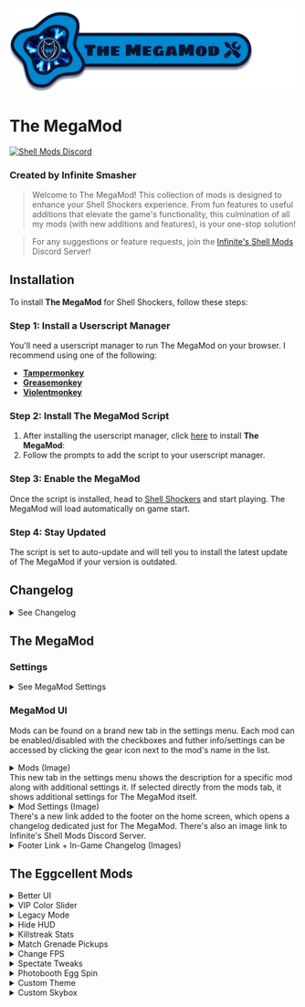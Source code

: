 ![The MegaMod](img/docs/megaMod/The%20MegaMod%20Logo.png)
# The MegaMod
[![Shell Mods Discord](https://img.shields.io/discord/1273986972389474374?label=Infinite%27s%20Shell%20Mods%20Server&logo=discord&color=5865F2)](https://discord.gg/Cxggadazy4)

### Created by Infinite Smasher
> Welcome to The MegaMod! This collection of mods is designed to enhance your Shell Shockers experience. From fun features to useful additions that elevate the game's functionality, this culmination of all my mods (with new additions and features), is your one-stop solution!

> For any suggestions or feature requests, join the [Infinite's Shell Mods](https://discord.gg/Cxggadazy4) Discord Server!

## Installation
To install **The MegaMod** for Shell Shockers, follow these steps:

### Step 1: Install a Userscript Manager
You'll need a userscript manager to run The MegaMod on your browser. I recommend using one of the following:
- **[Tampermonkey](https://www.tampermonkey.net/)**
- **[Greasemonkey](https://www.greasespot.net/)**
- **[Violentmonkey](https://violentmonkey.github.io/)**

### Step 2: Install The MegaMod Script
1. After installing the userscript manager, click [here](https://1nf1n1t3sm4sh3r.github.io/mm-playtest/js/script.user.js) to install **The MegaMod**:
2. Follow the prompts to add the script to your userscript manager.

### Step 3: Enable the MegaMod
Once the script is installed, head to [Shell Shockers](https://shellshock.io/) and start playing. The MegaMod will load automatically on game start.

### Step 4: Stay Updated
The script is set to auto-update and will tell you to install the latest update of The MegaMod if your version is outdated.

## Changelog
<details>
<summary>See Changelog</summary>

</details>

## The MegaMod
### Settings
<details>
<summary>See MegaMod Settings</summary>

  - **MegaMod UI Sound Effects** - Enables sound effects related to the MegaMod
    - **Specific Sounds**:
      - **Tab Sounds** - Sound effects for mods tab and mod settings tab
      - **Hover Sounds** - Sound effects for hovering on settings tab icon and mod settings icons
  - **Faster CSS Loading** - Makes CSS Load Faster
</details>

### MegaMod UI
Mods can be found on a brand new tab in the settings menu. Each mod can be enabled/disabled with the checkboxes and futher info/settings can be accessed by clicking the gear icon next to the mod's name in the list.
<details>
<summary>Mods (Image)</summary> 
  
  ![Mods](img/docs/megaMod/mods.png)
</details>
This new tab in the settings menu shows the description for a specific mod along with additional settings it. If selected directly from the mods tab, it shows additional settings for The MegaMod itself.
<details> 
<summary>Mod Settings (Image)</summary>
  
  ![Mod Settings](img/docs/megaMod/modSettings.png)
</details>
There's a new link added to the footer on the home screen, which opens a changelog dedicated just for The MegaMod. There's also an image link to Infinite's Shell Mods Discord Server.
<details>
<summary>Footer Link + In-Game Changelog (Images)</summary>

  ![Footer Changelog Link](img/docs/megaMod/footerLink.png)
  ![In-Game Changelog](img/docs/megaMod/changelog.png)
</details>

## The Eggcellent Mods
<details>
<summary>Better UI</summary>

> Enhances the inventory and profile UI with new themes, a skin randomizer, profile badges, and more.
### **Settings**:
- **General UI Tweaks**: Various UI improvements.
  <details>
  <summary>More Info</summary>
    
    - Latest FontAwesome Social Media Icons
    - Updated Social Media Footer Icon Styles & Tooltip Position
    - Egg-Shaped Settings Sliders
    - Egg-Shaped Settings Checkboxes
    - Added margins around chat (on Despawn Menu) so it isn't fixed to edge of screen
    - Added margins to media tabs and top right buttons (on Home Screen) so they aren't fixed to edge of screen
    - Various UI Bug Fixes:
      - Fixed Short Scrollmask Width
      - Fixed YT + Twitch Box Height
      - Adjusted Create Private Game Popup Alignments
      - Fixed Slightly Taller Challenge Box
      - Stretched Chick'n Winner Bar (on Despawn Menu) to fix text wrap (and for better looks ofc)
    - Added Icons to challenges to show if they're unique or already completed
    - Restyled Challenge "Claimed" Banner to match checkmark banner
    <details>
    <summary>See Challenge Icons & Restyled "Claimed" Banners (Image)</summary>

    ![Challenges](img/docs/betterUI/misc/challenges/Challenges.png)
    </details>
    
    - Added missing clock icon next to challenge timer on home screen
    - Added sound effect when claiming challenges
    - Added info popup for challenges which shows all challenges with info such as icon, reward amounts, tier, type, # of claims, etc
    <details>
    <summary>See Challenge Info Popup (Image)</summary>

    ![Challenge Info Popup](img/docs/betterUI/misc/challenges/Challenge%20List%20Popup.png)
    </details>
    
    - Added Button (on Home Screen) and Popup to Show Current Public Map Pool
    <details>
    <summary>See Public Map Popup (Image)</summary>

    ![Public Map Popup](img/docs/betterUI/misc/Public%20Map%20Popup.png)
    </details>
  </details>
- **Better Inventory**
  <details>
  <summary>More Info</summary>

    - __UI Improvements__:
      - Rounded item and weapon select buttons
      - Better **color matching** on existing item theme properties:
        - Price Labels
        - Spinning Egg (Item Image Loading)
        - Item Borders
      - New **gradient effect** (+ fade-in animation) for themed items when selected
      - Item Search Feature (This was added into the game on October 1st, 2023!)
      - EggK-47s and Whippers with sound effects now play a burst of their sound effect when clicked!
      - Fixed Bugs:
        - Equipped weapon skin wasn't highlighted after switching classes
        - Sound effect played when switching tabs in shop
        - Weapon skin buttons could be deselected
        - Photobooth wasn't updating pistol when switching main weapon class
      - Fixed wonky item banners for items showing in bundle popup
    - __New Item Themes__:
      - ``Bundle`` - Items available through bundles only
      - ``Limited`` - Limited-time items (in "Limited Edition" shop section)
      - ``Twitch Drops`` - Items available through Twitch Drops
      - ``Merch`` - Hats that were previously obtained through buying Shell Shockers merchandise
      - ``Yolker`` - New Yolker Items
      - ``League`` - Clan/Tournament Hats and Stamps
      - ``Notif`` - Hats created for and rewarded through the (discontinued) Notification System
      - ``Egglite`` - Code-unlockable items that fit no other categories
      - ``Promo`` - Cross-Promotional items unlocked by playing other BWD games (ex: Skull Wand Pistol)
      - ``Event`` - Event rewards from events such as EGG ORG or Scavenger Hunt
      - ``Social`` - Social media rewards (Hats) from the homepage
      - ``Legacy`` - Legacy default weapon skins from 2018/2019
      - ``YT CC`` - BWD YouTube CC shop items
      - ``Twitch CC`` - BWD Twitch CC shop items
    <details>
    <summary>See Item Themes (Image)</summary>
      
    ![Item Themes](img/docs/betterUI/inventory/Item%20Themes.png)
    </details>
    
    - __Changed Item Sorting Order__:
      1. Premium
      2. VIP
      3. Bundle
      4. Merch
      5. Twitch Drops
      6. New Yolker
      7. League
      8. Notification
      9. Egglite
      10. Promo
      11. Event
      12. Social
      13. Default & Legacy Items
      15. Limited
      14. Content Creator (YouTube & Twitch)
      15. Shop Items 
    - **Skin randomizer button** - randomizes all equipped items (including grenade and melee) for the currently selected weapon class
    - **Item count information** in inventory, shop, and limited edition section:
      - __Inventory__: shows # of items owned / total items
        - __Limited Edition__: shows # of limited items owned / total limited items
      - __Shop__: shows # of items remaining to purchase / total items
        - __Limited Edition__: shows # of limited items remaining to purchase / total limited items
    - Clickable **Item Icons** for most of the custom item themes!
      - Premium - switches to the shop tab of the shop
      - VIP - opens VIP popup
      - Bundle - switches to the shop tab of the shop
      - Merch - opens merch store
      - Twitch Drops - opens Twitch Drops page
      - New Yolker - opens New Yolker signup page
      - Notification - requests to turn on notifications
      - Promo - opens the particular promotion of the item
      - Limited - opens limited edition section and shows all owned limited items
      - Content Creator - links directly to the social media profile of the content creator
  </details>
- **Profile Picture & Badges**
  <details>
  <summary>More Info</summary>
    
    - **Profile Pictures** have returned in the profile section! Some people have one, others don't - that's just the way it is :)
    <details>
    <summary>See Updated Profile Section (Image)</summary>

    ![Profile Section](img/docs/betterUI/profile/Profile%20Picture%20&%20Badges.png)
    </details>
    
    - **Profile Badges** - Clickable & Automatically Computed/Displayed:
      - Core Badges (14):
        | Badge Name          | Description                                             |
        | ------------------- | ------------------------------------------------------- |
        | VIP Subscriber      | Have an active VIP subscription                         |
        | Wizard              | Be one of the developers (Wizards)                      |
        | BWD Mod             | Be one of the BWD Discord moderators                    |
        | Eggforcer           | Be one of the Shell moderators (Eggforcers)             |
        | OG Player           | Account Created in 2019 or Earlier                      |
        | Pandemic Player     | Account Created in 2020                                 |
        | Farm-Fresh Player   | Account less than a month old                           |
        | MegaMod Playtester  | Helped playtest The MegaMod before its release - tysm!  |
        - Event Badges (6):
          | Badge Name       | Description                                                      |
          | ---------------- | ---------------------------------------------------------------- |
          | Treasure Hunter  | Participated in the Scavenger Hunt 2022 event                    |
          | ATTN: EGG ORG.   | Participated in the first EGG ORG event (2020)                   |
          | Pablo > Diablo   | Participated in the "EGG ORG: Phase II" (EGG ORG 2021) event     |
          | Pablo's Saviour  | Participated in the "Timetwist" (EGG ORG 2022) event             |
          | Monsters Win!    | Participated in the "EGG ORG & Eggventure" (EGG ORG 2023) event  |
          | N0 M0R3 R0B0TS   | Participated in the "Rise of the Robots" (EGG ORG 2024) event    |
    - Tier Badges (18 Unique, 88 Total):
      > The highest tier of a particular badge is displayed on your profile

      | Badge Name           | Description                                | Tier Requirements |
      | -------------------- | ------------------------------------------ |------------------ |
      | Eggstra Spender      | $ Worth of Premium Items Owned             | <table><thead><tr><th>Tier</th><th>Requirement</th></tr></thead><tbody><tr><td>I</td><td>$50</td></tr><tr><td>II</td><td>$100</td></tr><tr><td>III</td><td>$150</td></tr><tr><td>IV</td><td>$200</td></tr><tr><td>V</td><td>$250+</td></tr></tbody></table>|
      | Challenge Eggcepted  | # of Unique Challenges Completed           | <table><thead><tr><th>Tier</th><th>Requirement</th></tr></thead><tbody><tr><td>I</td><td>10</td></tr><tr><td>II</td><td>25</td></tr><tr><td>III</td><td>50</td></tr><tr><td>IV</td><td>75</td></tr><tr><td>V</td><td>100+</td></tr></tbody></table>|
      | Overeggchiever       | # of Total Challenges Completed            | <table><thead><tr><th>Tier</th><th>Requirement</th></tr></thead><tbody><tr><td>I</td><td>50</td></tr><tr><td>II</td><td>100</td></tr><tr><td>III</td><td>250</td></tr><tr><td>IV</td><td>500</td></tr><tr><td>V</td><td>1,000+</td></tr></tbody></table>|
      | Eggspenditure        | Golden Eggs Spent                          | <table><thead><tr><th>Tier</th><th>Requirement</th></tr></thead><tbody><tr><td>I</td><td>250,000</td></tr><tr><td>II</td><td>500,000</td></tr><tr><td>III</td><td>1,000,000</td></tr><tr><td>IV</td><td>2,500,000</td></tr><tr><td>V</td><td>5,000,000+</td></tr></tbody></table>|
      | Shell Scrambler      | Lifetime Kills                             | <table><thead><tr><th>Tier</th><th>Requirement</th></tr></thead><tbody><tr><td>I</td><td>10,000</td></tr><tr><td>II</td><td>25,000</td></tr><tr><td>III</td><td>50,000</td></tr><tr><td>IV</td><td>100,000</td></tr><tr><td>V</td><td>200,000+</td></tr></tbody></table>|
      | Master of Arms       | Lifetime Kills With Every Weapon           | <table><thead><tr><th>Tier</th><th>Requirement</th></tr></thead><tbody><tr><td>I</td><td>250</td></tr><tr><td>II</td><td>500</td></tr><tr><td>III</td><td>750</td></tr><tr><td>IV</td><td>1,000</td></tr><tr><td>V</td><td>2,500+</td></tr></tbody></table>|
      | Eggsecutioner        | Lifetime Kills in Every Game Mode          | <table><thead><tr><th>Tier</th><th>Requirement</th></tr></thead><tbody><tr><td>I</td><td>500</td></tr><tr><td>II</td><td>1,000</td></tr><tr><td>III</td><td>5,000</td></tr><tr><td>IV</td><td>10,000</td></tr><tr><td>V</td><td>20,000+</td></tr></tbody></table>|
      | Overkill             | Lifetime KDR                               | <table><thead><tr><th>Tier</th><th>Requirement</th></tr></thead><tbody><tr><td>I</td><td>0.75</td></tr><tr><td>II</td><td>1.00</td></tr><tr><td>III</td><td>2.00</td></tr><tr><td>IV</td><td>3.00</td></tr><tr><td>V</td><td>4.00+</td></tr></tbody></table>|
      | Eggsassin            | Lifetime KDR in Every Game Mode            | <table><thead><tr><th>Tier</th><th>Requirement</th></tr></thead><tbody><tr><td>I</td><td>0.75</td></tr><tr><td>II</td><td>1.00</td></tr><tr><td>III</td><td>2.00</td></tr><tr><td>IV</td><td>3.00</td></tr><tr><td>V</td><td>4.00+</td></tr></tbody></table>|
      | Royal Rooster        | Lifetime KoTC Round Wins                   | <table><thead><tr><th>Tier</th><th>Requirement</th></tr></thead><tbody><tr><td>I</td><td>50</td></tr><tr><td>II</td><td>100</td></tr><tr><td>III</td><td>150</td></tr><tr><td>IV</td><td>200</td></tr><tr><td>V</td><td>500+</td></tr></tbody></table>|
      | Coop King            | Lifetime KoTC Coop Captures                | <table><thead><tr><th>Tier</th><th>Requirement</th></tr></thead><tbody><tr><td>I</td><td>250</td></tr><tr><td>II</td><td>500</td></tr><tr><td>III</td><td>750</td></tr><tr><td>IV</td><td>1,000</td></tr><tr><td>V</td><td>2,500+</td></tr></tbody></table>|
      | Eggsclusive          | % Owned of Current Update's Limited Items  | <table><thead><tr><th>Tier</th><th>Requirement</th></tr></thead><tbody><tr><td>I</td><td>10%</td></tr><tr><td>II</td><td>20%</td></tr><tr><td>III</td><td>30%</td></tr><tr><td>IV</td><td>50%</td></tr><tr><td>V</td><td>80%+</td></tr></tbody></table>|
      | Yolky Drip           | # of Merch Items Owned                     | <table><thead><tr><th>Tier</th><th>Requirement</th></tr></thead><tbody><tr><td>I</td><td>1</td></tr><tr><td>II</td><td>2</td></tr><tr><td>III</td><td>3</td></tr></tbody></table>|                                 |
      | Twitch Drops         | % Owned of Twitch Drops Items              | <table><thead><tr><th>Tier</th><th>Requirement</th></tr></thead><tbody><tr><td>I</td><td>10%</td></tr><tr><td>II</td><td>25%</td></tr><tr><td>III</td><td>50%</td></tr><tr><td>IV</td><td>75%</td></tr><tr><td>V</td><td>100%</td></tr></tbody></table>|
      | Colleggter           | % Owned of New Yolker Items                | <table><thead><tr><th>Tier</th><th>Requirement</th></tr></thead><tbody><tr><td>I</td><td>10%</td></tr><tr><td>II</td><td>25%</td></tr><tr><td>III</td><td>50%</td></tr><tr><td>IV</td><td>75%</td></tr><tr><td>V</td><td>100%</td></tr></tbody></table>|
      | Pro Egg Gamer        | # of League Items Owned                    | <table><thead><tr><th>Tier</th><th>Requirement</th></tr></thead><tbody><tr><td>I</td><td>1</td></tr><tr><td>II</td><td>2</td></tr><tr><td>III</td><td>3</td></tr><tr><td>IV</td><td>7</td></tr><tr><td>V</td><td>9+</td></tr></tbody></table>|
      | Egglitist            | % Owned of Egglite Items                   | <table><thead><tr><th>Tier</th><th>Requirement</th></tr></thead><tbody><tr><td>I</td><td>10%</td></tr><tr><td>II</td><td>20%</td></tr><tr><td>III</td><td>30%</td></tr><tr><td>IV</td><td>50%</td></tr><tr><td>V</td><td>90%+</td></tr></tbody></table>|
      | Poached Promoter     | % Owned of Promo Items                     | <table><thead><tr><th>Tier</th><th>Requirement</th></tr></thead><tbody><tr><td>I</td><td>10%</td></tr><tr><td>II</td><td>25%</td></tr><tr><td>III</td><td>50%</td></tr><tr><td>IV</td><td>75%</td></tr><tr><td>V</td><td>100%</td></tr></tbody></table>|
  
  <details>
  <summary>See Profile Badge Popup (Image)</summary>

  ![Profile Badge Popup](img/docs/betterUI/profile/Profile%20Badge%20Info%20Popup.png)
  </details>
  </details>
- **Force Roundness**: Makes the UI more comfy by rounding the corners on buttons, popups, and more! No more nasty sharp edges!
- **MOAR Colored UI**: Adds a splash of color to buttons and icons such as the News Tabs and social media footer icons.
- **Yellow Hit Indicator**: Makes the hit indicators yolk yellow instead of red because egg yolk is yellow and eggs don't bleed blood :)

- **Chat Upgrades**: Various Upgrades & Additions to In-Game Chat.
  <details>
  <summary>More Info</summary>
    
    - Increased Chat History from 5 to 7 messages
    - Added Icons next to to MOD, SERVER, and ANNOUNCEMENT Chat messages
    <details>
    <summary>See Chat Icons (Image)</summary>

    ![Chat Icons](img/docs/betterUI/chat/Chat%20Icons.png)
    </details>
    
    - **Chat Events Added to Chat**:
      - Join Game - _PLAYER_ joined the game.
      - Leave Game - _PLAYER_ left the game.
      - Switch Team - _PLAYER_ switched to BLUE/RED team.
    <details>
    <summary>See Chat Events (Image)</summary>

    ![Chat Events](img/docs/betterUI/chat/Chat%20Events.png)
    </details>
  </details>
</details>

<details>
<summary>VIP Color Slider</summary>

> Adds sliders for hue, saturation, and brightness to customize your egg color in the inventory - slider also locks for non VIPs.
> Also adds a color randomizer button.  
### **Settings**:
- **Unlock (for non-VIPs)**: Unlocks the color slider for people without VIP.
- **Auto-Save Custom Color**: Automatically saves and applies custom colors.
- **Color Randomizer Button**: Adds a button to randomize your egg color (Color Slider included).

<details>
<summary>See Color Slider (Images)</summary>

![Color Slider](img/docs/colorSlider/Slider.png)
![Slider Disabled](img/docs/colorSlider/Slider%20Disabled.png)
</details>

</details>

<details>
<summary>Legacy Mode</summary>

> Brings back legacy default weapon skins and sound effects from 2018/2019.
### **Settings**:
- **Legacy Default Skins**: Use old default weapon skin models.
- **Legacy Sound Effects**: Use old in-game weapon sound effects. Legacy sounds also play in the inventory when clicking on legacy weapons!
- **Gun-Specific Sounds**: Customize legacy sounds for specific guns.
  - Fire Sound
  - Default-Only Fire Sound (Only the Legacy (Default) skin has the fire sound effect)
  - Reload Sound(s)
- **Grenade Sounds**: Customize legacy sounds for grenades.
  - Grenade Throw
  - Grenade Beep
  - Grenade Explosion
  - Default-Only Explosion
- **Other Sounds**: Additional legacy sound effects.
  - Ammo/Grenade Pickup
  - Weapon Swap

<details>
<summary>See Legacy Weapon Skins (Image)</summary>

![Legacy Skins](img/docs/legacyMode/Legacy%20Items.png)
</details>

</details>

<details>
<summary>Hide HUD</summary>

> Hide or show the HUD (including player names, outlines, and pickups) while playing or in spectate mode for cinematic shots and clean recordings.  
### **Settings**:
- **Hide/Show In-Game UI**: Keybind to Toggle HUD visibility.
- Hide Crosshair
- Hide Game Messages
- Hide Grenade Power
- Hide Healthbar
- Hide Game Chat
- Hide Gamemode UI
- Hide Ammo Count
- Hide Player List
- Hide Readouts (Ping, FPS, etc)
- Hide Egg Count
- Hide Kill/Death Log
- Hide Kill/Death Text
- Hide Max Killstreak Indicator
- Hide Spectate Info
- Hide Grenade/Ammo Pickups
- Hide Player Nametags
- Hide Player Outlines

<details>
<summary>See HUD, Nametags, Player Outlines, & Pickups Hidden (Image)</summary>

![HUD & Pickups Hidden](img/docs/hideHUD/HUD%20Hidden.png)
</details>

</details>

<details>
<summary>Killstreak Stats</summary>

> Adds a stopwatch that starts when you spawn and a popup to display kill streak stats (COMING SOON). Also useful for timed challenges.  
<!--**Settings**:-->
<!--**Hide/Show Info Popup**: Toggle the display of kill streak stats.-->

<details>
<summary>See Killstreak Stopwatch (Image)</summary>

![Killstreak Stopwatch](img/docs/killstreakInfo/Stopwatch.png)
</details>

</details>

<details>
<summary>Match Grenade Pickups</summary>
 
> Sets the grenade pickups to match your equipped grenade skin, also works in first-person spectate mode.

<details>
<summary>See Matching Grenade Pickups In-Game (Image)</summary>

![Matching Grenade Pickups](img/docs/matchGrenades/Matching%20Pickups.png)
</details>

</details>

<details>
<summary>Change FPS</summary>

> Allows you to adjust your FPS.  
### **Settings**:
- **FPS Slider**: Adjust the FPS (1-999).

</details>

<details>
<summary>Spectate Tweaks</summary>
 
> Tweaks for spectate mode. Also shows more keybinds on the "Spectating Player" box.
### **Settings**:
- **Show Healthbar**: Display a player's healthbar while spectating them in first-person-spectate mode.
- **Hide Main Crosshair**: Hide the main crosshair in first-person-spectate mode.
- **Hide Crosshair Dot**: Hide the crosshair dot in first-person-spectate mode.
- **Spectate Speed Slider**: Sets the % of the spectate speed (1% to 200%).
- **Freeze Frame**: Sets the keybind toggle for freezing the players.

</details>

<details>
<summary>Photobooth Egg Spin</summary>

> Spin your egg 360° in the photobooth and export the spin as a GIF.  
### **Settings (In Photobooth)**:
- **Spin Speed**: Choose the speed of the spin.
  - Slow
  - Normal
  - Fast
- **Spinning GIF FPS**: Choose the FPS of the spinning GIF.
  - Low (15 FPS)
  - Medium (30 FPS)
  - High (60 FPS)
- **Spin Egg**: Rotate your egg.
- **Save Spinning GIF**: Export the spinning egg as a GIF (Coming Soon!).

</details>

<details>
<summary>Custom Theme</summary>

> Select and manage themes that change the UI's appearance, including menu backgrounds, button colors, crosshair, scope, and more.  
### **Settings**:
- **Select Theme**: Choose a theme.
- **Preload Themes**: Load themes faster by downloading them on startup.
- **Available Themes**:
  | Theme Name                 | Creator(s)                 | Description                                                                                           | Image                                               |
  | -------------------------- | -------------------------- | ----------------------------------------------------------------------------------------------------- | --------------------------------------------------- |
  | Infinte Smasher            | Infinte Smasher            | Infinite Smasher's theme.                                                                             | ![Infinite Theme](img/docs/themes/infinite.png)     |
  | graysocean (Main)          | Infinte Smasher            | Updated & improved version of graysocean's theme. Used to be available on the Chrome WebStore.        | ![Graysocean Theme](img/docs/themes/graysocean.png) |
  | graysocean (Fashion Show)  | Infinte Smasher            | Fashion show-specific version of graysocean (Main).                                                   | Same as Graysocean (Main)                           |
  | Boolet x DeltaStorm        | Boolet, Infinte Smasher    | Boolet's theme updated and improved by Infinite Smasher. Used to be available on the Chrome WebStore. | ![Boolet Theme](img/docs/themes/boolet.png)         |
</details>

<details>
<summary>Custom Skybox</summary>

> Choose from over 60+ different skyboxes (or use a solid color) for all maps.  
### **Settings**:
- **Skybox Category**: Select a category of skyboxes.
- **Select Skybox**: Choose a specific skybox from the selected category.
- **Skybox Categories**:
  | Category Name                                                                                                       | # of Skyboxes       |
  | ------------------------------------------------------------------------------------------------------------------- | ------------------- |
  | Official (In-Game Skyboxes)                                                                                         | 4                   |
  | Solid Colors (RGB Color Sliders)                                                                                    | 256^3 = 16,777,216  |
  | Landscapes                                                                                                          | 4                   |
  | [AllSky](https://assetstore.unity.com/packages/2d/textures-materials/sky/allsky-free-10-sky-skybox-set-146014)      | 10                  |
  | [Cartoon Clouds](https://assetstore.unity.com/packages/2d/textures-materials/sky/farland-skies-cloudy-crown-60004)  | 5                   |
  | [Color Skies](https://assetstore.unity.com/packages/2d/textures-materials/sky/colorskies-91541)                     | 8                   |
  | [Space](https://assetstore.unity.com/packages/2d/textures-materials/sky/spaceskies-free-80503)                      | 23                  |
  | [Nebula](https://assetstore.unity.com/packages/2d/textures-materials/sky/skybox-volume-2-nebula-3392)               | 7                   |
  | Other                                                                                                               | 4                   |

Misc Skybox Sources: [Babylon.js](https://doc.babylonjs.com/toolsAndResources/assetLibraries/availableTextures#cubetextures), [elyvisions (OpenGameArt)](https://opengameart.org/content/elyvisions-skyboxes)

<details>
<summary>What Skyboxes Look Like In-Game (Image)</summary>

![Skybox Example](img/docs/customSkybox/skybox.png)
</details>

</details>